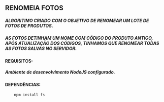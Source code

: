## RENOMEIA FOTOS
##### ALGORITIMO CRIADO COM O OBJETIVO DE RENOMEAR UM LOTE DE FOTOS DE PRODUTOS.
##### AS FOTOS DETINHAM UM NOME COM CÓDIGO DO PRODUTO ANTIGO, APÓS ATUALIZAÇÃO DOS CÓDIGOS, TINHAMOS QUE RENOMEAR TODAS AS FOTOS SALVAS NO SERVIDOR.

#### REQUISITOS:
##### Ambiente de desenvolvimento NodeJS configurado.

#### DEPENDÊNCIAS:
~~~
    npm install fs
~~~
